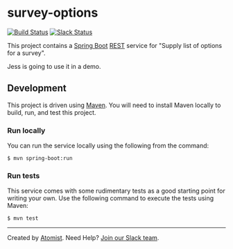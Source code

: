 # survey-options

[![Build Status](https://travis-ci.org/com.jessitron/survey-options.svg?branch=master)](https://travis-ci.org/com.jessitron/survey-options)
[![Slack Status](https://join.atomist.com/badge.svg)](https://join.atomist.com)

This project contains a [Spring Boot][boot] [REST][rest] service for "Supply list of options for a survey".

Jess is going to use it in a demo.

[boot]: https://projects.spring.io/spring-boot/
[rest]: https://en.wikipedia.org/wiki/Representational_state_transfer

## Development

This project is driven using [Maven][mvn].  You will need to install
Maven locally to build, run, and test this project.

[mvn]: https://maven.apache.org/

### Run locally

You can run the service locally using the following from the command:

```
$ mvn spring-boot:run
```

### Run tests

This service comes with some rudimentary tests as a good starting
point for writing your own.  Use the following command to execute the
tests using Maven:

```
$ mvn test
```

---
Created by [Atomist][atomist].
Need Help?  [Join our Slack team][slack].

[atomist]: https://www.atomist.com/
[slack]: https://join.atomist.com/
